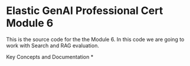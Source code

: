 # Elastic GenAI Professional Cert Module 6

This is the source code for the the Module 6. In this code we are going to work with Search and RAG evaluation.

Key Concepts and Documentation
* 